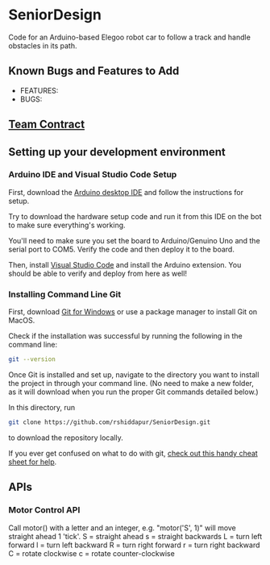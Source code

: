 # SeniorDesign
Code for an Arduino-based Elegoo robot car to follow a track and handle obstacles in its path. 

## Known Bugs and Features to Add
- FEATURES: 
- BUGS: 

## [Team Contract](https://docs.google.com/document/d/1qSgGlHly_AZ_SWpHDw8KOmh2b5Dciv_2l8BiG0txpeQ/edit)

## Setting up your development environment

### Arduino IDE and Visual Studio Code Setup

First, download the [Arduino desktop IDE](https://www.arduino.cc/en/main/software) and follow the instructions for setup.

Try to download the hardware setup code and run it from this IDE on the bot to make sure everything's working.

You'll need to make sure you set the board to Arduino/Genuino Uno and the serial port to COM5. Verify the code and then deploy it to the board.

Then, install [Visual Studio Code](https://code.visualstudio.com/Download) and install the Arduino extension. You should be able to verify and deploy from here as well!

### Installing Command Line Git

First, download [Git for Windows](https://git-scm.com/download/win) or use a package manager to install Git on MacOS.

Check if the installation was successful by running the following in the command line: 
```bash
git --version
```

Once Git is installed and set up, navigate to the directory you want to install the project in through your command line. (No need to make a new folder, as it will download when you run the proper Git commands detailed below.)

In this directory, run 

```bash
git clone https://github.com/rshiddapur/SeniorDesign.git
```

to download the repository locally. 

If you ever get confused on what to do with git, [check out this handy cheat sheet for help](https://github.github.com/training-kit/downloads/github-git-cheat-sheet.pdf).


## APIs

### Motor Control API

Call motor() with a letter and an integer, e.g. "motor('S', 1)" will move straight ahead 1 'tick'.
S = straight ahead
s = straight backwards
L = turn left forward
l = turn left backward
R = turn right forward
r = turn right backward
C = rotate clockwise
c = rotate counter-clockwise
